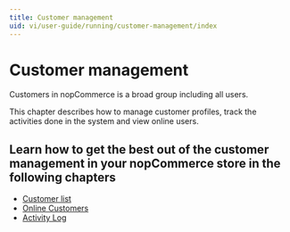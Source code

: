 ```yaml
---
title: Customer management
uid: vi/user-guide/running/customer-management/index
---
```


# Customer management

Customers in nopCommerce is a broad group including all users.

This chapter describes how to manage customer profiles, track the activities done in the system and view online users.

## Learn how to get the best out of the customer management in your nopCommerce store in the following chapters

* [Customer list](xref:vi/user-guide/running/customer-management/customer-list)
* [Online Customers](xref:vi/user-guide/running/customer-management/online-customers)
* [Activity Log](xref:vi/user-guide/running/customer-management/activity-log)